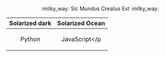 <p align="center">:milky_way: Sic Mundus Creatus Est :milky_way:<p>


Solarized dark             |  Solarized Ocean
:-------------------------:|:-------------------------:
<p>Python</p>              |  <p>JavaScript</p
  

<!--
**PresHam/PresHam** is a ✨ _special_ ✨ repository because its `README.md` (this file) appears on your GitHub profile.

Here are some ideas to get you started:

- 🔭 I’m currently working on ...
- 🌱 I’m currently learning ...
- 👯 I’m looking to collaborate on ...
- 🤔 I’m looking for help with ...
- 💬 Ask me about ...
- 📫 How to reach me: ...
- 😄 Pronouns: ...
- ⚡ Fun fact: ...
-->
